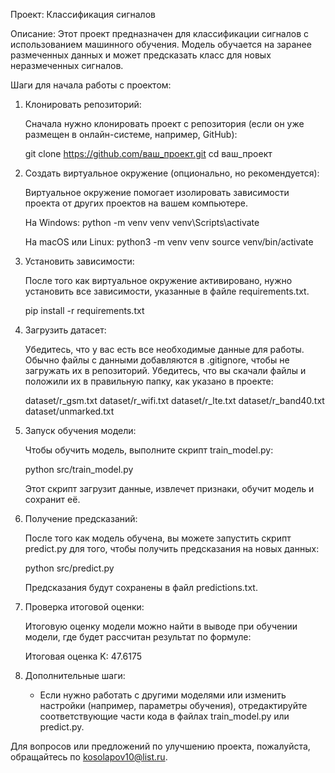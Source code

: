 Проект: Классификация сигналов

Описание:
Этот проект предназначен для классификации сигналов с использованием машинного обучения. Модель обучается на заранее размеченных данных и может предсказать класс для новых неразмеченных сигналов.

Шаги для начала работы с проектом:

1. Клонировать репозиторий:
   
   Сначала нужно клонировать проект с репозитория (если он уже размещен в онлайн-системе, например, GitHub):
   
   git clone https://github.com/ваш_проект.git
   cd ваш_проект

2. Создать виртуальное окружение (опционально, но рекомендуется):

   Виртуальное окружение помогает изолировать зависимости проекта от других проектов на вашем компьютере.
   
   На Windows:
   python -m venv venv
   venv\Scripts\activate
   
   На macOS или Linux:
   python3 -m venv venv
   source venv/bin/activate

3. Установить зависимости:

   После того как виртуальное окружение активировано, нужно установить все зависимости, указанные в файле requirements.txt.
   
   pip install -r requirements.txt

4. Загрузить датасет:

   Убедитесь, что у вас есть все необходимые данные для работы. Обычно файлы с данными добавляются в .gitignore, чтобы не загружать их в репозиторий. Убедитесь, что вы скачали файлы и положили их в правильную папку, как указано в проекте:
   
   dataset/r_gsm.txt
   dataset/r_wifi.txt
   dataset/r_lte.txt
   dataset/r_band40.txt
   dataset/unmarked.txt

5. Запуск обучения модели:

   Чтобы обучить модель, выполните скрипт train_model.py:
   
   python src/train_model.py
   
   Этот скрипт загрузит данные, извлечет признаки, обучит модель и сохранит её.

6. Получение предсказаний:

   После того как модель обучена, вы можете запустить скрипт predict.py для того, чтобы получить предсказания на новых данных:
   
   python src/predict.py
   
   Предсказания будут сохранены в файл predictions.txt.

7. Проверка итоговой оценки:

   Итоговую оценку модели можно найти в выводе при обучении модели, где будет рассчитан результат по формуле:
   
   Итоговая оценка K: 47.6175

8. Дополнительные шаги:

   - Если нужно работать с другими моделями или изменить настройки (например, параметры обучения), отредактируйте соответствующие части кода в файлах train_model.py или predict.py.

Для вопросов или предложений по улучшению проекта, пожалуйста, обращайтесь по kosolapov10@list.ru.
